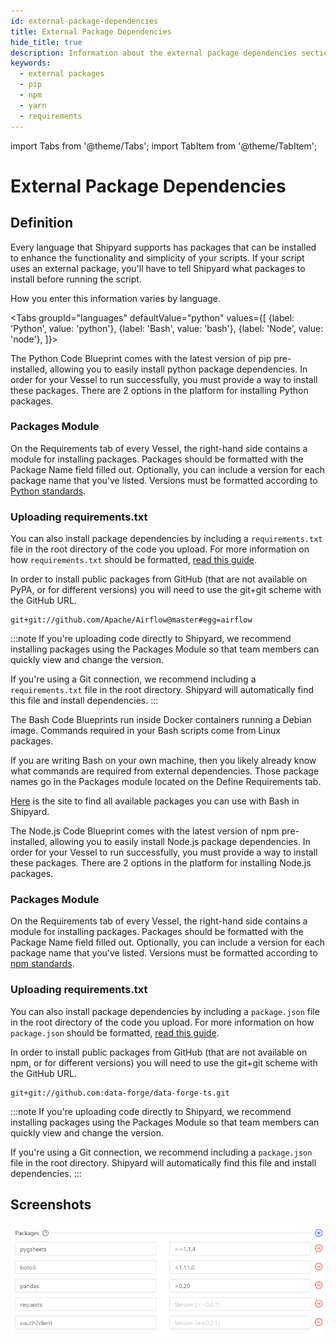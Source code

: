 ```yaml
---
id: external-package-dependencies
title: External Package Dependencies
hide_title: true
description: Information about the external package dependencies section of the requirements tab.
keywords:
  - external packages
  - pip
  - npm
  - yarn
  - requirements
---
```


import Tabs from '@theme/Tabs';
import TabItem from '@theme/TabItem';

# External Package Dependencies

## Definition

Every language that Shipyard supports has packages that can be installed to enhance the functionality and simplicity of your scripts. If your script uses an external package, you'll have to tell Shipyard what packages to install before running the script.

How you enter this information varies by language.

<Tabs
groupId="languages"
defaultValue="python"
values={[
{label: 'Python', value: 'python'},
{label: 'Bash', value: 'bash'},
{label: 'Node', value: 'node'},
]}>
<TabItem value="python">

The Python Code Blueprint comes with the latest version of pip pre-installed, allowing you to easily install python package dependencies. In order for your Vessel to run successfully, you must provide a way to install these packages. There are 2 options in the platform for installing Python packages.

### **Packages Module**

On the Requirements tab of every Vessel, the right-hand side contains a module for installing packages. Packages should be formatted with the Package Name field filled out. Optionally, you can include a version for each package name that you've listed. Versions must be formatted according to [Python standards](https://www.python.org/dev/peps/pep-0440/#version-specifiers).

### **Uploading requirements.txt**

You can also install package dependencies by including a `requirements.txt` file in the root directory of the code you upload. For more information on how `requirements.txt` should be formatted, [read this guide](https://pip.pypa.io/en/stable/user_guide/#requirements-files).

In order to install public packages from GitHub \(that are not available on PyPA, or for different versions\) you will need to use the git+git scheme with the GitHub URL.

```text
git+git://github.com/Apache/Airflow@master#egg=airflow
```

:::note
If you're uploading code directly to Shipyard, we recommend installing packages using the Packages Module so that team members can quickly view and change the version.

If you're using a Git connection, we recommend including a `requirements.txt` file in the root directory. Shipyard will automatically find this file and install dependencies.
:::
</TabItem>
<TabItem value='bash'>

The Bash Code Blueprints run inside Docker containers running a Debian image. Commands required in your Bash scripts come from Linux packages.

If you are writing Bash on your own machine, then you likely already know what commands are required from external dependencies. Those package names go in the Packages module located on the Define Requirements tab.

[Here](https://www.debian.org/distrib/packages) is the site to find all available packages you can use with Bash in Shipyard.

</TabItem>
<TabItem value='node'>

The Node.js Code Blueprint comes with the latest version of npm pre-installed, allowing you to easily install Node.js package dependencies. In order for your Vessel to run successfully, you must provide a way to install these packages. There are 2 options in the platform for installing Node.js packages.

### **Packages Module**

On the Requirements tab of every Vessel, the right-hand side contains a module for installing packages. Packages should be formatted with the Package Name field filled out. Optionally, you can include a version for each package name that you've listed. Versions must be formatted according to [npm standards](https://semver.npmjs.com/).

### **Uploading requirements.txt**

You can also install package dependencies by including a `package.json` file in the root directory of the code you upload. For more information on how `package.json` should be formatted, [read this guide](https://docs.npmjs.com/cli/v7/configuring-npm/package-json).

In order to install public packages from GitHub \(that are not available on npm, or for different versions\) you will need to use the git+git scheme with the GitHub URL.

```text
git+git://github.com:data-forge/data-forge-ts.git
```

:::note
If you're uploading code directly to Shipyard, we recommend installing packages using the Packages Module so that team members can quickly view and change the version.

If you're using a Git connection, we recommend including a `package.json` file in the root directory. Shipyard will automatically find this file and install dependencies.
:::

</TabItem>
</Tabs>

## Screenshots

![Python Packages](../../.gitbook/assets/image_67.png)
